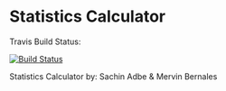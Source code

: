 # Statistics Calculator

Travis Build Status:

[![Build Status](https://travis-ci.com/meahesachin/statscalc.svg?branch=main)](https://travis-ci.com/meahesachin/statscalc)

Statistics Calculator by: Sachin Adbe & Mervin Bernales
